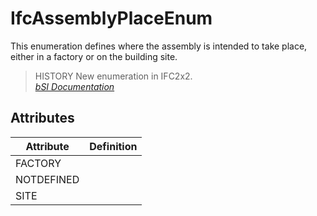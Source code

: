 IfcAssemblyPlaceEnum
====================
This enumeration defines where the assembly is intended to take place, either
in a factory or on the building site.  
  
> HISTORY  New enumeration in IFC2x2.  
[ _bSI
Documentation_](https://standards.buildingsmart.org/IFC/DEV/IFC4_2/FINAL/HTML/schema/ifcproductextension/lexical/ifcassemblyplaceenum.htm)


Attributes
----------
| Attribute   | Definition   |
|-------------|--------------|
| FACTORY     |              |
| NOTDEFINED  |              |
| SITE        |              |
